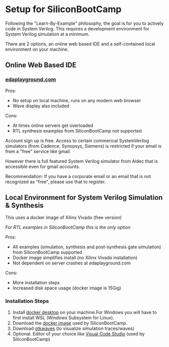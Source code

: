 # Setup for SiliconBootCamp
Following the "Learn-By-Example" philosophy, the goal is for you to actively code in System Verilog. This requires a development environment for System Verilog simulation at a minimum.

There are 2 options, an online web based IDE and a self-contained local environment on your machine.

## Online Web Based IDE
### [edaplayground.com](http://www.edaplayground.com)

Pros:
* No setup on local machine, runs on any modern web browser
* Wave display also included

Cons:
* At times online servers get overloaded
* RTL synthesis examples from SiliconBootCamp not supported

Account sign up is free. Access to certain commerical SystemVerilog simulators (from Cadence, Synopsys, Siemens) is restricted if your email is from a "free" service like gmail.

However there is full featured System Verilog simulator from Aldec that is accessible even for gmail accounts.

Recommendation: If you have a corporate email or an email that is not recognized as "free", please use that to register.

## Local Environment for System Verilog Simulation & Synthesis

This uses a docker image of Xilinx Vivado (free version)

*For RTL examples in SiliconBootCamp this is the only option*

Pros:
* All examples (simulation, synthesis and post-synthesis gate simulation) from SiliconBootCamp supported
* Docker image simplifies install (no Xilinx Vivado installation)
* Not dependent on server crashes at edaplayground.com

Cons:
* More installation steps
* Increased disk space usage (docker image is 15Gig)

### Installation Steps
1. Install [docker desktop](https://www.docker.com/products/docker-desktop) on your machine.For Windows you will have to first install WSL (Windows Subsystem for Linux).
2. Download the [docker image](https://hub.docker.com/r/siliconbootcamp/xilinx-vivado) used by SiliconBootCamp.
3. Download [gtkwaves](https://gtkwave.sourceforge.net) (to visualize simulation traces/waves)
4. Optional. Editor of your choice like [Visual Code Studio](https://code.visualstudio.com) (used by SiliconBootCamp)



